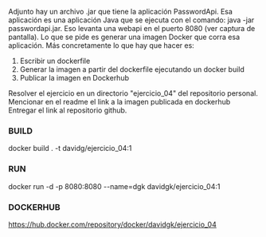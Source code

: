 Adjunto hay un archivo .jar que tiene la aplicación PasswordApi.
Esa aplicación es una aplicación Java que se ejecuta con el comando: java -jar passwordapi.jar. Eso levanta una webapi en el puerto 8080 (ver captura de pantalla).
Lo que se pide es generar una imagen Docker que corra esa aplicación. Más concretamente lo que hay que hacer es:
1. Escribir un dockerfile
2. Generar la imagen a partir del dockerfile ejecutando un docker build
3. Publicar la imagen en Dockerhub

Resolver el ejercicio en un directorio "ejercicio_04" del repositorio personal.
Mencionar en el readme el link a la imagen publicada en dockerhub
Entregar el link al repositorio github.


### BUILD
docker build . -t davidg/ejercicio_04:1

### RUN 
docker run -d  -p 8080:8080 --name=dgk davidgk/ejercicio_04:1

### DOCKERHUB
https://hub.docker.com/repository/docker/davidgk/ejercicio_04
 

